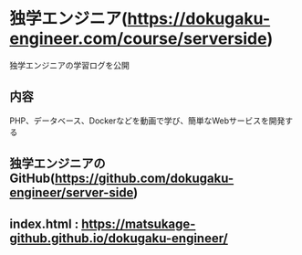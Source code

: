 # 独学エンジニア(https://dokugaku-engineer.com/course/serverside)
独学エンジニアの学習ログを公開
## 内容
PHP、データベース、Dockerなどを動画で学び、簡単なWebサービスを開発する

## 独学エンジニアのGitHub(https://github.com/dokugaku-engineer/server-side)

## index.html : https://matsukage-github.github.io/dokugaku-engineer/
